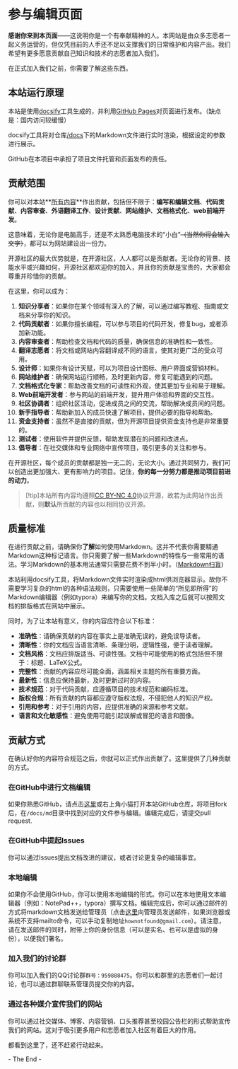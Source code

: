 # 参与编辑页面



**感谢你来到本页面**——这说明你是一个有奉献精神的人。本网站是由众多志愿者一起义务运营的，但仅凭目前的人手还不足以支撑我们的日常维护和内容产出。我们希望有更多愿意贡献自己知识和技术的志愿者加入我们。

在正式加入我们之前，你需要了解这些东西。



## 本站运行原理



本站是使用[docsify](https://docsify.js.org/#/zh-cn/)工具生成的，并利用[GitHub Pages](https://pages.github.com/)对页面进行发布。（缺点是：国内访问较缓慢）

docsify工具将对仓库[/docs](https://www.github.com/howcam/howcam.github.io/docs/)下的Markdown文件进行实时渲染，根据设定的参数进行展示。

GitHub在本项目中承担了项目文件托管和页面发布的责任。



## 贡献范围

你可以对本站**<u>所有内容</u>**作出贡献，包括但不限于：**编写和编辑文档**、**代码贡献**、**内容审查**、**外语翻译工作**、**设计贡献**、**网站维护**、**文档格式化**、**web前端开发**。

这意味着，无论你是电脑高手，还是不太熟悉电脑技术的“小白”~~（当然你得会输入文字）~~，都可以为网站建设出一份力。

开源社区的最大优势就是，在开源社区，人人都可以是贡献者。无论你的背景、技能水平或兴趣如何，开源社区都欢迎你的加入，并且你的贡献是宝贵的，大家都会尊重并珍惜你的贡献。



在这里，你可以成为：

1. **知识分享者**：如果你在某个领域有深入的了解，可以通过编写教程、指南或文档来分享你的知识。
2. **代码贡献者**：如果你擅长编程，可以参与项目的代码开发，修复bug，或者添加新功能。
3. **内容审查者**：帮助检查文档和代码的质量，确保信息的准确性和一致性。
4. **翻译志愿者**：将文档或网站内容翻译成不同的语言，使其对更广泛的受众可用。
5. **设计师**：如果你有设计天赋，可以为项目设计图标、用户界面或营销材料。
6. **网站维护者**：确保网站运行顺畅，及时更新内容，修复可能遇到的问题。
7. **文档格式化专家**：帮助改善文档的可读性和外观，使其更加专业和易于理解。
8. **Web前端开发者**：参与网站的前端开发，提升用户体验和界面的交互性。
9. **社区协调者**：组织社区活动，促进成员之间的交流，帮助解决成员间的问题。
10. **新手指导者**：帮助新加入的成员快速了解项目，提供必要的指导和帮助。
11. **资金支持者**：虽然不是直接的贡献，但为开源项目提供资金支持也是非常重要的。
12. **测试者**：使用软件并提供反馈，帮助发现潜在的问题和改进点。
13. **倡导者**：在社交媒体和专业网络中宣传项目，吸引更多的关注和参与。



在开源社区，每个成员的贡献都是独一无二的，无论大小。通过共同努力，我们可以创造出更加强大、更有影响力的项目。记住，**你的每一分努力都是推动项目前进的动力**。

> [!tip]本站所有内容均遵照[CC BY-NC 4.0](https://creativecommons.org/licenses/by-nc/4.0/legalcode.zh-hans)协议开源，故若为此网站作出贡献，则**默认**所贡献的内容也以相同协议开源。

## 质量标准

在进行贡献之前，请确保你**了解**如何使用Markdown。这并不代表你需要精通Markdown这种标记语言。你只需要了解一些Markdown的特性与一些常用的语法。学习Markdown的基本用法通常只需要花费不到半小时。（[Markdown扫盲](/md/Markdown扫盲.md))

本站利用docsify工具，将Markdown文件实时渲染成html供浏览器显示。故你不需要学习复杂的html的各种语法规则，只需要使用一些简单的“所见即所得”的Markdown编辑器（例如typora）来编写你的文档。文档入库之后就可以按照文档的排版格式在网站中展示。

同时，为了让本站有意义，你的内容应符合以下标准：

- **准确性**：请确保贡献的内容在事实上是准确无误的，避免误导读者。
- **清晰性**：你的文档应当语言清晰、条理分明，逻辑性强，便于读者理解。
- **文档风格**：文档应排版适当、可读性强。文档中可能使用的格式包括但不限于：标题、LaTeX公式。
- **完整性**：贡献的内容应尽可能全面，涵盖相关主题的所有重要方面。
- **最新性**：信息应保持最新，及时更新过时的内容。
- **技术规范**：对于代码贡献，应遵循项目的技术规范和编码标准。
- **版权合规**：所有贡献的内容都应遵守版权法规，不侵犯他人的知识产权。
- **引用和参考**：对于引用的内容，应提供准确的来源和参考文献。
- **语言和文化敏感性**：避免使用可能引起误解或冒犯的语言和图像。



## 贡献方式

在确认好你的内容符合规范之后，你就可以正式作出贡献了。这里提供了几种贡献的方式。

### 在GitHub中进行文档编辑

如果你熟悉GitHub，请点击[这里](https://github.com/HowCam/howcam.github.io/)或右上角小猫打开本站GitHub仓库，将项目fork后，在`/docs/md`目录中找到对应的文件参与编辑。编辑完成后，请提交pull request.

### 在GitHub中提起Issues

你可以通过Issues提出文档改进的建议，或者讨论更复杂的编辑事宜。

### 本地编辑

如果你不会使用GitHub，你可以使用本地编辑的形式。你可以在本地使用文本编辑器（例如：NotePad++，typora）撰写文档。编辑完成后，你可以通过邮件的方式将markdown文档发送给管理员（点击[这里](mailto:hownotfound@gmail.com?subject=星舟Starship%20|%20 )向管理员发送邮件，如果浏览器或系统不支持mailto命令，可以手动复制地址`hownotfound@gmail.com`）。请注意，请在发送邮件的同时，附带上你的身份信息（可以是实名、也可以是虚拟的身份），以便我们署名。

### 加入我们的讨论群

你可以加入我们的QQ讨论群`群号：959888475`。你可以和群里的志愿者们一起讨论，也可以通过群聊联系管理员提交你的内容。

### 通过各种媒介宣传我们的网站

你可以通过社交媒体、博客、内容营销、口头推荐甚至校园公告栏的形式帮助宣传我们的网站。这对于吸引更多用户和志愿者加入社区有着巨大的作用。



都看到这里了，还不赶紧行动起来。

\- The End \-